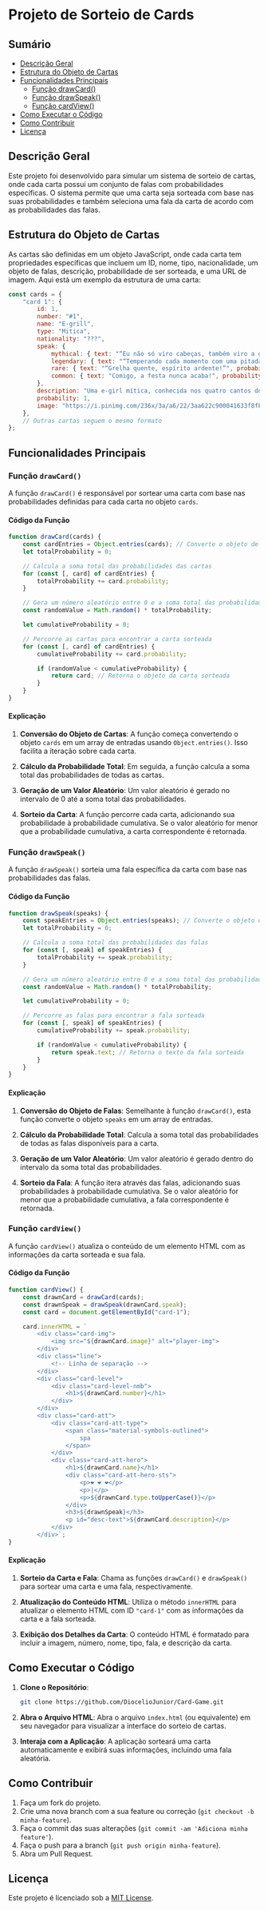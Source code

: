

# Projeto de Sorteio de Cards
## Sumário

- [Descrição Geral](#descrição-geral)
- [Estrutura do Objeto de Cartas](#estrutura-do-objeto-de-cartas)
- [Funcionalidades Principais](#funcionalidades-principais)
  - [Função drawCard()](#função-drawcard)
  - [Função drawSpeak()](#função-drawspeak)
  - [Função cardView()](#função-cardview)
- [Como Executar o Código](#como-executar-o-código)
- [Como Contribuir](#como-contribuir)
- [Licença](#licença)

## Descrição Geral

Este projeto foi desenvolvido para simular um sistema de sorteio de cartas, onde cada carta possui um conjunto de falas com probabilidades específicas. O sistema permite que uma carta seja sorteada com base nas suas probabilidades e também seleciona uma fala da carta de acordo com as probabilidades das falas.

## Estrutura do Objeto de Cartas

As cartas são definidas em um objeto JavaScript, onde cada carta tem propriedades específicas que incluem um ID, nome, tipo, nacionalidade, um objeto de falas, descrição, probabilidade de ser sorteada, e uma URL de imagem. Aqui está um exemplo da estrutura de uma carta:

```javascript
const cards = {
    "card 1": {
        id: 1,
        number: "#1",
        name: "E-grill",
        type: "Mitica",
        nationality: "???",
        speak: {
            mythical: { text: "“Eu não só viro cabeças, também viro a grelha!”", probability: 40 },
            legendary: { text: "“Temperando cada momento com uma pitada de fogo e charme!”", probability: 35 },
            rare: { text: "“Grelha quente, espírito ardente!”", probability: 15 },
            common: { text: "Comigo, a festa nunca acaba!", probability: 10 }
        },
        description: "Uma e-girl mítica, conhecida nos quatro cantos do mundo. Com uma grelha na mão e um espírito festivo, ela ilumina cada lugar com alegria e boa energia",
        probability: 1,
        image: "https://i.pinimg.com/236x/3a/a6/22/3aa622c900041633f8fb3f6917cf5904.jpg"
    },
    // Outras cartas seguem o mesmo formato
};
```

## Funcionalidades Principais

### Função `drawCard()`

A função `drawCard()` é responsável por sortear uma carta com base nas probabilidades definidas para cada carta no objeto `cards`.

#### Código da Função

```javascript
function drawCard(cards) {
    const cardEntries = Object.entries(cards); // Converte o objeto de cartas em um array de entradas
    let totalProbability = 0;

    // Calcula a soma total das probabilidades das cartas
    for (const [, card] of cardEntries) {
        totalProbability += card.probability;
    }

    // Gera um número aleatório entre 0 e a soma total das probabilidades
    const randomValue = Math.random() * totalProbability;

    let cumulativeProbability = 0;

    // Percorre as cartas para encontrar a carta sorteada
    for (const [, card] of cardEntries) {
        cumulativeProbability += card.probability;

        if (randomValue < cumulativeProbability) {
            return card; // Retorna o objeto da carta sorteada
        }
    }
}
```

#### Explicação

1. **Conversão do Objeto de Cartas**: A função começa convertendo o objeto `cards` em um array de entradas usando `Object.entries()`. Isso facilita a iteração sobre cada carta.

2. **Cálculo da Probabilidade Total**: Em seguida, a função calcula a soma total das probabilidades de todas as cartas.

3. **Geração de um Valor Aleatório**: Um valor aleatório é gerado no intervalo de 0 até a soma total das probabilidades.

4. **Sorteio da Carta**: A função percorre cada carta, adicionando sua probabilidade à probabilidade cumulativa. Se o valor aleatório for menor que a probabilidade cumulativa, a carta correspondente é retornada.

### Função `drawSpeak()`

A função `drawSpeak()` sorteia uma fala específica da carta com base nas probabilidades das falas.

#### Código da Função

```javascript
function drawSpeak(speaks) {
    const speakEntries = Object.entries(speaks); // Converte o objeto de falas em um array de entradas
    let totalProbability = 0;

    // Calcula a soma total das probabilidades das falas
    for (const [, speak] of speakEntries) {
        totalProbability += speak.probability;
    }

    // Gera um número aleatório entre 0 e a soma total das probabilidades
    const randomValue = Math.random() * totalProbability;

    let cumulativeProbability = 0;

    // Percorre as falas para encontrar a fala sorteada
    for (const [, speak] of speakEntries) {
        cumulativeProbability += speak.probability;

        if (randomValue < cumulativeProbability) {
            return speak.text; // Retorna o texto da fala sorteada
        }
    }
}
```

#### Explicação

1. **Conversão do Objeto de Falas**: Semelhante à função `drawCard()`, esta função converte o objeto `speaks` em um array de entradas.

2. **Cálculo da Probabilidade Total**: Calcula a soma total das probabilidades de todas as falas disponíveis para a carta.

3. **Geração de um Valor Aleatório**: Um valor aleatório é gerado dentro do intervalo da soma total das probabilidades.

4. **Sorteio da Fala**: A função itera através das falas, adicionando suas probabilidades à probabilidade cumulativa. Se o valor aleatório for menor que a probabilidade cumulativa, a fala correspondente é retornada.

### Função `cardView()`

A função `cardView()` atualiza o conteúdo de um elemento HTML com as informações da carta sorteada e sua fala.

#### Código da Função

```javascript
function cardView() {
    const drawnCard = drawCard(cards);
    const drawnSpeak = drawSpeak(drawnCard.speak);
    const card = document.getElementById("card-1");

    card.innerHTML = `
        <div class="card-img">
            <img src="${drawnCard.image}" alt="player-img">
        </div>
        <div class="line">
            <!-- Linha de separação -->
        </div>
        <div class="card-level">
            <div class="card-level-nmb">
                <h1>${drawnCard.number}</h1>
            </div>
        </div>
        <div class="card-att">
            <div class="card-att-type">
                <span class="material-symbols-outlined">
                    spa
                </span>
            </div>
            <div class="card-att-hero">
                <h1>${drawnCard.name}</h1>
                <div class="card-att-hero-sts">
                    <p>❤ ❤ ❤</p>
                    <p>|</p>
                    <p>${drawnCard.type.toUpperCase()}</p>
                </div>
                <h3>${drawnSpeak}</h3>
                <p id="desc-text">${drawnCard.description}</p>
            </div>
        </div>`;
}
```

#### Explicação

1. **Sorteio da Carta e Fala**: Chama as funções `drawCard()` e `drawSpeak()` para sortear uma carta e uma fala, respectivamente.

2. **Atualização do Conteúdo HTML**: Utiliza o método `innerHTML` para atualizar o elemento HTML com ID `"card-1"` com as informações da carta e a fala sorteada.

3. **Exibição dos Detalhes da Carta**: O conteúdo HTML é formatado para incluir a imagem, número, nome, tipo, fala, e descrição da carta.

## Como Executar o Código

1. **Clone o Repositório**:
   ```bash
   git clone https://github.com/DiocelioJunior/Card-Game.git
   ```

2. **Abra o Arquivo HTML**:
   Abra o arquivo `index.html` (ou equivalente) em seu navegador para visualizar a interface do sorteio de cartas.

3. **Interaja com a Aplicação**:
   A aplicação sorteará uma carta automaticamente e exibirá suas informações, incluindo uma fala aleatória.

## Como Contribuir

1. Faça um fork do projeto.
2. Crie uma nova branch com a sua feature ou correção (`git checkout -b minha-feature`).
3. Faça o commit das suas alterações (`git commit -am 'Adiciona minha feature'`).
4. Faça o push para a branch (`git push origin minha-feature`).
5. Abra um Pull Request.

## Licença

Este projeto é licenciado sob a [MIT License](LICENSE).
